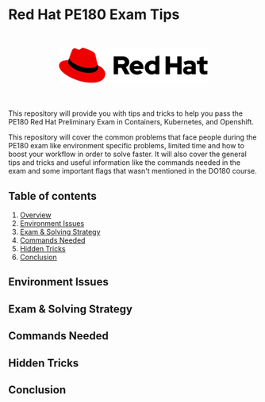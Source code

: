 # Red Hat PE180 Exam Tips

<p align="center" style="margin-top: 50px; margin-bottom: 50px;">
    <img style="width: 300px;" src="imgs/redhat-logo.png">
</p>

This repository will provide you with tips and tricks to help you pass the PE180 Red Hat Preliminary Exam in Containers, Kubernetes, and Openshift. 

This repository will cover the common problems that face people during the PE180 exam like environment specific problems, limited time and how to boost your workflow in order to solve faster. It will also cover the general tips and tricks and useful information like the commands needed in the exam and some important flags that wasn't mentioned in the DO180 course.


## Table of contents

1. [Overview](#Red-Hat-PE180-Exam-Tips)
2. [Environment Issues](#Environment-Issues)
3. [Exam & Solving Strategy](#Exam-&-Solving-Strategy)
4. [Commands Needed](#Commands-Needed)
5. [Hidden Tricks](#Hidden-Tricks)
6. [Conclusion](#Conclusion)

## Environment Issues



## Exam & Solving Strategy

## Commands Needed

## Hidden Tricks

## Conclusion




